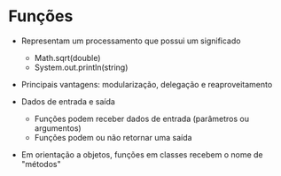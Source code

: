 # Funções
- Representam um processamento que possui um significado
    * Math.sqrt(double)
    * System.out.println(string)
    
- Principais vantagens: modularização, delegação e reaproveitamento

- Dados de entrada e saída
   * Funções podem receber dados de entrada (parâmetros ou argumentos)
   * Funções podem ou não retornar uma saída

- Em orientação a objetos, funções em classes recebem o nome de
"métodos"